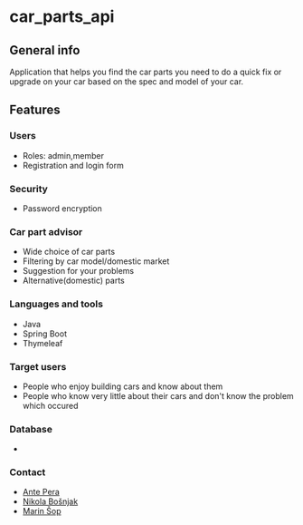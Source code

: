 # car_parts_api
    
## General info
  Application that helps you find the car parts you need to do a quick fix or upgrade on your car based on the spec and model of your car.

## Features

### Users
 * Roles: admin,member
 * Registration and login form
### Security
 * Password encryption
### Car part advisor
 * Wide choice of car parts
 * Filtering by car model/domestic market  
 * Suggestion for your problems
 * Alternative(domestic) parts
### Languages and tools
 * Java
 * Spring Boot
 * Thymeleaf
### Target users
 * People who enjoy building cars and know about them 
 * People who know very little about their cars and don't know the problem which occured
### Database 
 * 
### Contact 
 * [Ante Pera](https://github.com/AntePera)
 * [Nikola Bošnjak](https://github.com/LunarStrain94)
 * [Marin Šop](https://github.com/MarinSop)
